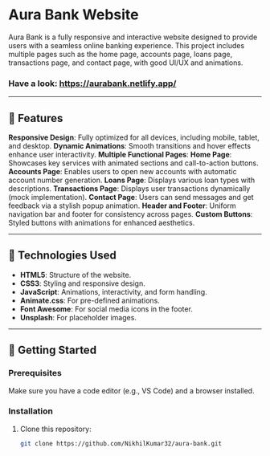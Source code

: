 # Aura Bank Website

Aura Bank is a fully responsive and interactive website designed to provide users with a seamless online banking experience. This project includes multiple pages such as the home page, accounts page, loans page, transactions page, and contact page, with good UI/UX and animations.

### Have a look: https://aurabank.netlify.app/

---

## 🌟 Features

**Responsive Design**: Fully optimized for all devices, including mobile, tablet, and desktop.
**Dynamic Animations**: Smooth transitions and hover effects enhance user interactivity.
**Multiple Functional Pages**:
  **Home Page**: Showcases key services with animated sections and call-to-action buttons.
  **Accounts Page**: Enables users to open new accounts with automatic account number generation.
  **Loans Page**: Displays various loan types with descriptions.
  **Transactions Page**: Displays user transactions dynamically (mock implementation).
  **Contact Page**: Users can send messages and get feedback via a stylish popup animation.
**Header and Footer**: Uniform navigation bar and footer for consistency across pages.
**Custom Buttons**: Styled buttons with animations for enhanced aesthetics.

---

## 🔧 Technologies Used

- **HTML5**: Structure of the website.
- **CSS3**: Styling and responsive design.
- **JavaScript**: Animations, interactivity, and form handling.
- **Animate.css**: For pre-defined animations.
- **Font Awesome**: For social media icons in the footer.
- **Unsplash**: For placeholder images.

---

## 🚀 Getting Started

### Prerequisites
Make sure you have a code editor (e.g., VS Code) and a browser installed.

### Installation
1. Clone this repository:
   ```bash
   git clone https://github.com/NikhilKumar32/aura-bank.git



